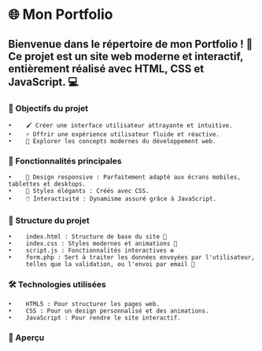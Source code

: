 # 🌐 Mon Portfolio

## Bienvenue dans le répertoire de mon Portfolio ! 🎉 Ce projet est un site web moderne et interactif, entièrement réalisé avec HTML, CSS et JavaScript. 💻

### 🎯 Objectifs du projet
    •    🖌️ Créer une interface utilisateur attrayante et intuitive.
    •    ⚡ Offrir une expérience utilisateur fluide et réactive.
    •    🌟 Explorer les concepts modernes du développement web.

### 🚀 Fonctionnalités principales
    •    📱 Design responsive : Parfaitement adapté aux écrans mobiles, tablettes et desktops.
    •    🎨 Styles élégants : Créés avec CSS.
    •    🖱️ Interactivité : Dynamisme assuré grâce à JavaScript.

### 📂 Structure du projet
    •    index.html : Structure de base du site 🌟
    •    index.css : Styles modernes et animations 🎨
    •    script.js : Fonctionnalités interactives ⚙️
    •    form.php : Sert à traiter les données envoyées par l'utilisateur, 
         telles que la validation, ou l'envoi par email 🔧

### 🛠️ Technologies utilisées
    •    HTML5 : Pour structurer les pages web.
    •    CSS : Pour un design personnalisé et des animations.
    •    JavaScript : Pour rendre le site interactif.

### 🌟 Aperçu
